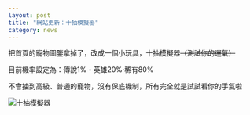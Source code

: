 ```yaml
---
layout: post
title: "網站更新：十抽模擬器"
category: news
---
```


把首頁的寵物圖鑒拿掉了，改成一個小玩具，十抽模擬器~~（測試你的運氣）~~

目前機率設定為：傳說1%・英雄20%·稀有80%

不會抽到高級、普通的寵物，沒有保底機制，所有完全就是試試看你的手氣啦

![十抽模擬器](https://i.imgbox.com/ZneAmnCp.png)
